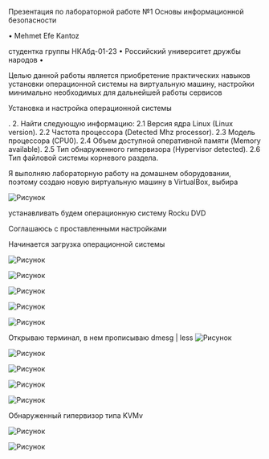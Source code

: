 Презентация по лабораторной работе №1 Основы информационной безопасности

•  Mehmet Efe Kantoz



студентка группы НКАбд-01-23 • Российский университет дружбы народов •





Целью данной работы является приобретение практических навыков установки операционной системы на виртуальную машину, настройки минимально необходимых для дальнейшей работы сервисов










Установка и настройка операционной системы


. 2. Найти следующую информацию: 2.1 Версия ядра Linux (Linux version). 2.2 Частота процессора (Detected Mhz processor). 2.3 Модель процессора (CPU0). 2.4 Объем доступной оперативной памяти (Memory available). 2.5 Тип обнаруженного гипервизора (Hypervisor detected). 2.6 Тип файловой системы корневого раздела.







Я выполняю лабораторную работу на домашнем оборудовании, поэтому создаю новую виртуальную машину в VirtualBox, выбира

![Рисунок](image/image_1.png)










устанавливать будем операционную систему Rocku DVD

Соглашаюсь с проставленными настройками

Начинается загрузка операционной системы

![Рисунок](image/image_2.png)

![Рисунок](image/image_3.png)



![Рисунок](image/image_4.png)

![Рисунок](image/image_5.png)






![Рисунок](image/image_6.png)

Открываю терминал, в нем прописываю dmesg | less 
![Рисунок](image/image_7.png)

![Рисунок](image/image_8.png)


![Рисунок](image/image_9.png)


![Рисунок](image/image_10.png)

![Рисунок](image/image_11.png)

Обнаруженный гипервизор типа KVMv

![Рисунок](image/image_12.png)
 
![Рисунок](image/image_13.png)
